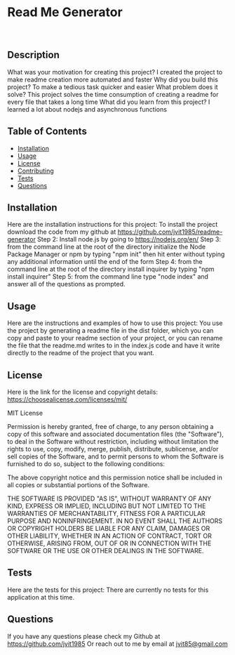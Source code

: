 # Read Me Generator
  
<svg xmlns="http://www.w3.org/2000/svg" xmlns:xlink="http://www.w3.org/1999/xlink" width="116" height="20" role="img" aria-label="license: MIT"><title>license: MIT</title></svg>
  
  
  ## Description
  What was your motivation for creating this project? I created the project to make readme creation more automated and faster
  Why did you build this project? To make a tedious task quicker and easier
  What problem does it solve? This project solves the time consumption of creating a readme for every file that takes a long time
  What did you learn from this project? I learned a lot about nodejs and asynchronous functions
  
  ## Table of Contents
  - [Installation](#installation)
  - [Usage](#usage)
  - [License](#license)
  - [Contributing](#contributing)
  - [Tests](#tests)
  - [Questions](#questions)

  ## Installation
  Here are the installation instructions for this project:
  To install the project download the code from my github at https://github.com/jvit1985/readme-generator Step 2: Install node.js by going to https://nodejs.org/en/     Step 3: from the command line at the root of the directory initialize the Node Package Manager or npm by typing "npm init" then hit enter without typing any           additional information until the end of the form Step 4: from the command line at the root of the directory install inquirer by typing "npm install inquirer" Step 5:   from the command line type "node index" and answer all of the questions as prompted.
  

  ## Usage
  Here are the instructions and examples of how to use this project:
  You use the project by generating a readme file in the dist folder, which you can copy and paste to your readme section of your project, or you can rename the file     that the readme.md writes to in the index.js code and have it write directly to the readme of the project that you want.


  
  ## License
  Here is the link for the license and copyright details: https://choosealicense.com/licenses/mit/
    
  
  MIT License
          
  Permission is hereby granted, free of charge, to any person obtaining a copy
  of this software and associated documentation files (the "Software"), to deal
  in the Software without restriction, including without limitation the rights
  to use, copy, modify, merge, publish, distribute, sublicense, and/or sell
  copies of the Software, and to permit persons to whom the Software is
  furnished to do so, subject to the following conditions:
          
  The above copyright notice and this permission notice shall be included in all
  copies or substantial portions of the Software.
          
  THE SOFTWARE IS PROVIDED "AS IS", WITHOUT WARRANTY OF ANY KIND, EXPRESS OR
  IMPLIED, INCLUDING BUT NOT LIMITED TO THE WARRANTIES OF MERCHANTABILITY,
  FITNESS FOR A PARTICULAR PURPOSE AND NONINFRINGEMENT. IN NO EVENT SHALL THE
  AUTHORS OR COPYRIGHT HOLDERS BE LIABLE FOR ANY CLAIM, DAMAGES OR OTHER
  LIABILITY, WHETHER IN AN ACTION OF CONTRACT, TORT OR OTHERWISE, ARISING FROM,
  OUT OF OR IN CONNECTION WITH THE SOFTWARE OR THE USE OR OTHER DEALINGS IN THE
  SOFTWARE.
    
  
  

  ## Tests
  Here are the tests for this project:
  There are currently no tests for this application at this time.
  

  ## Questions
  If you have any questions please check my Github at https://github.com/jvit1985
  Or reach out to me by email at jvit85@gmail.com
